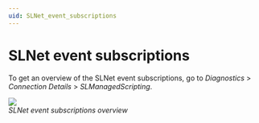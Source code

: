```yaml
---
uid: SLNet_event_subscriptions
---
```


# SLNet event subscriptions

To get an overview of the SLNet event subscriptions, go to *Diagnostics* > *Connection Details* > *SLManagedScripting*.

![](~/develop/images/SLNetClientTest_SLNetEvents.png)<br>
*SLNet event subscriptions overview*
